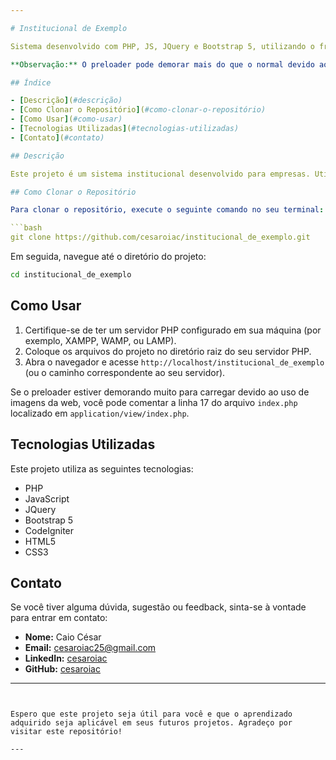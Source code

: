 ```yaml
---

# Institucional de Exemplo

Sistema desenvolvido com PHP, JS, JQuery e Bootstrap 5, utilizando o framework CodeIgniter - Institucional de Empresa.

**Observação:** O preloader pode demorar mais do que o normal devido ao uso de imagens carregadas diretamente da web. Para resolver isso, você pode comentar a linha 17 do arquivo `index.php`, que se encontra no caminho: `application/view/index.php`.

## Índice

- [Descrição](#descrição)
- [Como Clonar o Repositório](#como-clonar-o-repositório)
- [Como Usar](#como-usar)
- [Tecnologias Utilizadas](#tecnologias-utilizadas)
- [Contato](#contato)

## Descrição

Este projeto é um sistema institucional desenvolvido para empresas. Utiliza PHP, JavaScript, JQuery, Bootstrap 5 e o framework CodeIgniter. O sistema é projetado para ser uma plataforma simples e eficiente para gerenciar conteúdos institucionais de uma empresa.

## Como Clonar o Repositório

Para clonar o repositório, execute o seguinte comando no seu terminal:

```bash
git clone https://github.com/cesaroiac/institucional_de_exemplo.git
```

Em seguida, navegue até o diretório do projeto:

```bash
cd institucional_de_exemplo
```

## Como Usar

1. Certifique-se de ter um servidor PHP configurado em sua máquina (por exemplo, XAMPP, WAMP, ou LAMP).
2. Coloque os arquivos do projeto no diretório raiz do seu servidor PHP.
3. Abra o navegador e acesse `http://localhost/institucional_de_exemplo` (ou o caminho correspondente ao seu servidor).

Se o preloader estiver demorando muito para carregar devido ao uso de imagens da web, você pode comentar a linha 17 do arquivo `index.php` localizado em `application/view/index.php`.

## Tecnologias Utilizadas

Este projeto utiliza as seguintes tecnologias:

- PHP
- JavaScript
- JQuery
- Bootstrap 5
- CodeIgniter
- HTML5
- CSS3

## Contato

Se você tiver alguma dúvida, sugestão ou feedback, sinta-se à vontade para entrar em contato:

- **Nome:** Caio César
- **Email:** cesaroiac25@gmail.com
- **LinkedIn:** [cesaroiac](https://www.linkedin.com/in/cesaroiac/)
- **GitHub:** [cesaroiac](https://github.com/cesaroiac)

---
```


Espero que este projeto seja útil para você e que o aprendizado adquirido seja aplicável em seus futuros projetos. Agradeço por visitar este repositório!

---
